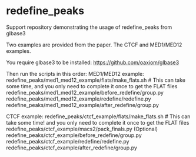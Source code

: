 # redefine_peaks
Support repository demonstrating the usage of redefine_peaks from glbase3

Two examples are provided from the paper. The CTCF and MED1/MED12 examples. 

You require glbase3 to be installed: https://github.com/oaxiom/glbase3

Then run the scripts in this order:
MED1/MED12 example:
redefine_peaks/med1_med12_example/flats/make_flats.sh # This can take some time, and you only need to complete it once to get the FLAT files
redefine_peaks/med1_med12_example/before_redefine/group.py
redefine_peaks/med1_med12_example/redefine/redefine.py
redefine_peaks/med1_med12_example/after_redefine/group.py

CTCF example:
redefine_peaks/ctcf_example/flats/make_flats.sh # This can take some time! and you only need to complete it once to get the FLAT files
redefine_peaks/ctcf_example/macs2/pack_finals.py (Optional)
redefine_peaks/ctcf_example/before_redefine/group.py
redefine_peaks/ctcf_example/redefine/redefine.py
redefine_peaks/ctcf_example/after_redefine/group.py

